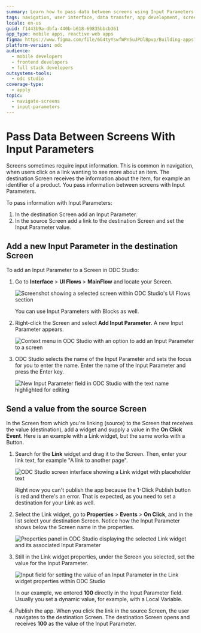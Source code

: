 ```yaml
---
summary: Learn how to pass data between screens using Input Parameters in OutSystems Developer Cloud (ODC).
tags: navigation, user interface, data transfer, app development, screen design
locale: en-us
guid: f1443b9a-dbfa-440b-b618-69835bbcb361
app_type: mobile apps, reactive web apps
figma: https://www.figma.com/file/6G4tyYswfWPn5uJPDlBpvp/Building-apps?type=design&node-id=3101-10808&t=jVWF79X470YE6UeE-0
platform-version: odc
audience:
  - mobile developers
  - frontend developers
  - full stack developers
outsystems-tools:
  - odc studio
coverage-type:
  - apply
topic:
  - navigate-screens
  - input-parameters
---
```


# Pass Data Between Screens With Input Parameters

Screens sometimes require input information. This is common in navigation, when users click on a link wanting to see more about an item. The destination Screen receives the information about the item, for example an identifier of a product. You pass information between screens with Input Parameters.

To pass information with Input Parameters:

1. In the destination Screen add an Input Parameter.
1. In the source Screen add a link to the destination Screen and set the Input Parameter value.

## Add a new Input Parameter in the destination Screen

To add an Input Parameter to a Screen in ODC Studio:

1. Go to **Interface** > **UI Flows** > **MainFlow** and locate your Screen.

    ![Screenshot showing a selected screen within ODC Studio's UI Flows section](images/screen-selected-odcs.png "Selected Screen in ODC Studio")

    <div class="info" markdown="1">

    You can use Input Parameters with Blocks as well.

    </div>

1. Right-click the Screen and select **Add Input Parameter**. A new Input Parameter appears.

    ![Context menu in ODC Studio with an option to add an Input Parameter to a screen](images/help-menu-input-parameter-odcs.png "Help menu to Create Input Parameter")

1. ODC Studio selects the name of the Input Parameter and sets the focus for you to enter the name. Enter the name of the Input Parameter and press the Enter key.

    ![New Input Parameter field in ODC Studio with the text name highlighted for editing](images/new-input-parameter-odcs.png "Input Parameter with selected text name")

## Send a value from the source Screen

In the Screen from which you're linking (source) to the Screen that receives the value (destination), add a widget and supply a value in the **On Click Event**. Here is an example with a Link widget, but the same works with a Button.

1. Search for the **Link** widget and drag it to the Screen. Then, enter your link text, for example "A link to another page".

    ![ODC Studio screen interface showing a Link widget with placeholder text](images/screen-with-link-odcs.png "A Screen with a link")

    Right now you can't publish the app because the 1-Click Publish button is red and there's an error. That is expected, as you need to set a destination for your Link as well.

1. Select the Link widget, go to **Properties** > **Events** > **On Click**, and in the list select your destination Screen. Notice how the Input Parameter shows below the Screen name in the properties.

    ![Properties panel in ODC Studio displaying the selected Link widget and its associated Input Parameter](images/link-properties-input-parameter-odcs.png "Link widget properties with the input parameter")

1. Still in the Link widget properties, under the Screen you selected, set the value for the Input Parameter.

    ![Input field for setting the value of an Input Parameter in the Link widget properties within ODC Studio](images/link-properties-input-parameter-set-odcs.png "Set value for the input parameter")

    In our example, we entered **100** directly in the Input Parameter field. Usually you set a dynamic value, for example, with a Local Variable.

1. Publish the app. When you click the link in the source Screen, the user navigates to the destination Screen. The destination Screen opens and receives **100** as the value of the Input Parameter.
